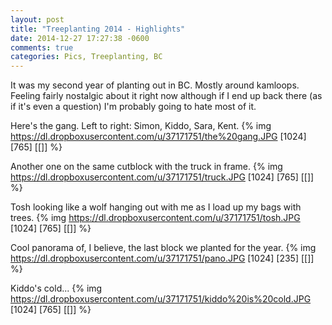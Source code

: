 ```yaml
---
layout: post
title: "Treeplanting 2014 - Highlights"
date: 2014-12-27 17:27:38 -0600
comments: true
categories: Pics, Treeplanting, BC
---
```

It was my second year of planting out in BC. Mostly around kamloops. Feeling fairly nostalgic about it right now although if I 
end up back there (as if it's even a question) I'm probably going to hate most of it. 

Here's the gang. Left to right: Simon, Kiddo, Sara, Kent. 
{% img https://dl.dropboxusercontent.com/u/37171751/the%20gang.JPG [1024] [765] [[]] %}

Another one on the same cutblock with the truck in frame.
{% img https://dl.dropboxusercontent.com/u/37171751/truck.JPG [1024] [765] [[]] %}

Tosh looking like a wolf hanging out with me as I load up my bags with trees.
{% img https://dl.dropboxusercontent.com/u/37171751/tosh.JPG [1024] [765] [[]] %}

Cool panorama of, I believe, the last block we planted for the year. 
{% img https://dl.dropboxusercontent.com/u/37171751/pano.JPG [1024] [235] [[]] %}

Kiddo's cold...
{% img https://dl.dropboxusercontent.com/u/37171751/kiddo%20is%20cold.JPG [1024] [765] [[]] %}